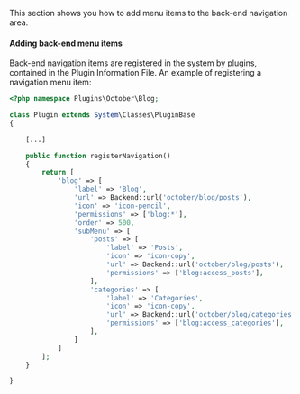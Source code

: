 This section shows you how to add menu items to the back-end navigation area.

#### Adding back-end menu items

Back-end navigation items are registered in the system by plugins, contained in the Plugin Information File. An example of registering a navigation menu item:

```php
<?php namespace Plugins\October\Blog;

class Plugin extends System\Classes\PluginBase
{

    [...]

    public function registerNavigation()
    {
        return [
            'blog' => [
                'label' => 'Blog',
                'url' => Backend::url('october/blog/posts'),
                'icon' => 'icon-pencil',
                'permissions' => ['blog:*'],
                'order' => 500,
                'subMenu' => [
                    'posts' => [
                        'label' => 'Posts',
                        'icon' => 'icon-copy',
                        'url' => Backend::url('october/blog/posts'),
                        'permissions' => ['blog:access_posts'],
                    ],
                    'categories' => [
                        'label' => 'Categories',
                        'icon' => 'icon-copy',
                        'url' => Backend::url('october/blog/categories'),
                        'permissions' => ['blog:access_categories'],
                    ],
                ]
            ]
        ];
    }

}
```
